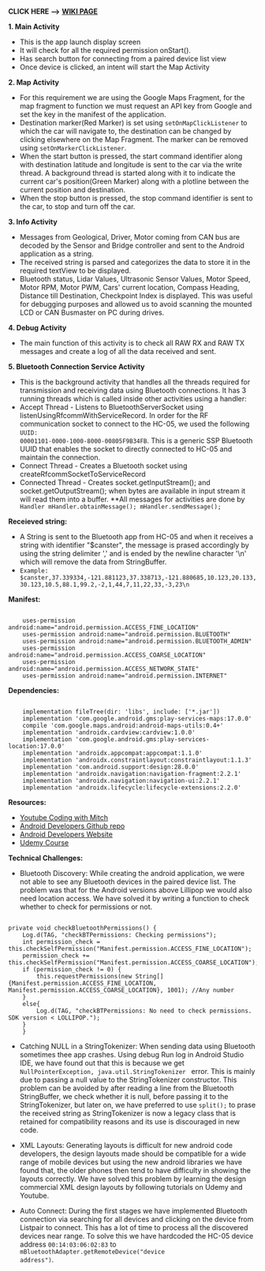 **CLICK HERE -->** **[WIKI PAGE](http://socialledge.com/sjsu/index.php/S20:_Canster_Truck#Android_Application)**

**1. Main Activity**
* This is the app launch display screen
* It will check for all the required permission onStart().
* Has search button for connecting from a paired device list view
* Once device is clicked, an intent will start the Map Activity 

**2. Map Activity**
* For this requirement we are using the Google Maps Fragment, for the map fragment to function we must request an API key from Google and set the key in the manifest of the application.
* Destination marker(Red Marker) is set using <code>setOnMapClickListener</code> to which the car will navigate to, the destination can be changed by clicking elsewhere on the Map Fragment. The marker can be removed using <code>setOnMarkerClickListener</code>.
* When the start button is pressed, the start command identifier along with destination latitude and longitude is sent to the car via the write thread. A background thread is started along with it to indicate the current car's position(Green Marker) along with a plotline between the current position and destination.
* When the stop button is pressed, the stop command identifier is sent to the car, to stop and turn off the car.


**3. Info Activity**
* Messages from Geological, Driver, Motor coming from CAN bus are decoded by the Sensor and Bridge controller and sent to the Android application as a string. 
* The received string is parsed and categorizes the data to store it in the required textView to be displayed. 
* Bluetooth status, Lidar Values, Ultrasonic Sensor Values, Motor Speed, Motor RPM, Motor PWM, Cars' current location, Compass Heading, Distance till Destination, Checkpoint Index is displayed. This was useful for debugging purposes and allowed us to avoid scanning the mounted LCD or CAN Busmaster on PC during drives.

**4. Debug Activity**
* The main function of this activity is to check all RAW RX and RAW TX messages and create a log of all the data received and sent.


**5. Bluetooth Connection Service Activity**
* This is the background activity that handles all the threads required for transmission and receiving data using Bluetooth connections. It has 3 running threads which is called inside other activities using a handler:
* Accept Thread - Listens to BluetoothServerSocket using listenUsingRfcommWithServiceRecord. In order for the RF communication socket to connect to the HC-05, we used the following <code>UUID: 00001101-0000-1000-8000-00805F9B34FB</code>. This is a generic SSP Bluetooth UUID that enables the socket to directly connected to HC-05 and maintain the connection.
* Connect Thread - Creates a Bluetooth socket using createRfcommSocketToServiceRecord
* Connected Thread - Creates socket.getInputStream(); and socket.getOutputStream(); when bytes are available in input stream it will read them into a buffer. 
**All messages for activities are done by <code> Handler mHandler.obtainMessage(); mHandler.sendMessage(); </code>

**Receieved string:**
* A String is sent to the Bluetooth app from HC-05 and when it receives a string with identifier "$canster", the message is prased accordingly by using the string delimiter ',' and is ended by the newline character '\n' which will remove the data from StringBuffer.
* <code>Example: $canster,37.339334,-121.881123,37.338713,-121.880685,10.123,20.133,30.123,10.5,88.1,99.2,-2,1,44,7,11,22,33,-3,23\n</code>

**Manifest:**
<pre><code>
    uses-permission android:name="android.permission.ACCESS_FINE_LOCATION" 
    uses-permission android:name="android.permission.BLUETOOTH" 
    uses-permission android:name="android.permission.BLUETOOTH_ADMIN" 
    uses-permission android:name="android.permission.ACCESS_COARSE_LOCATION"
    uses-permission android:name="android.permission.ACCESS_NETWORK_STATE" 
    uses-permission android:name="android.permission.INTERNET"
</code></pre>

**Dependencies:**
<pre><code>
    implementation fileTree(dir: 'libs', include: ['*.jar'])
    implementation 'com.google.android.gms:play-services-maps:17.0.0'
    compile 'com.google.maps.android:android-maps-utils:0.4+'
    implementation 'androidx.cardview:cardview:1.0.0'
    implementation 'com.google.android.gms:play-services-location:17.0.0'
    implementation 'androidx.appcompat:appcompat:1.1.0'
    implementation 'androidx.constraintlayout:constraintlayout:1.1.3'
    implementation 'com.android.support:design:28.0.0'
    implementation 'androidx.navigation:navigation-fragment:2.2.1'
    implementation 'androidx.navigation:navigation-ui:2.2.1'
    implementation 'androidx.lifecycle:lifecycle-extensions:2.2.0'
</code></pre>

**Resources:**

- [Youtube Coding with Mitch](https://www.youtube.com/channel/UCoNZZLhPuuRteu02rh7bzsw)
- [Android Developers Github repo](https://github.com/googlearchive/android-BluetoothChat)
- [Android Developers Website](https://developer.android.com/guide/topics/connectivity/bluetooth)
- [Udemy Course](https://www.udemy.com/course/the-complete-android-oreo-developer-course/)

**Technical Challenges:**

* Bluetooth Discovery: While creating the android application, we were not able to see any Bluetooth devices in the paired device list. The problem was that for the Android versions above Lillipop we would also need location access. We have solved it by writing a function to check whether to check for permissions or not.
<pre><code>
private void checkBluetoothPermissions() {
    Log.d(TAG, "checkBTPermissions: Checking permissions");
    int permission_check = this.checkSelfPermission("Manifest.permission.ACCESS_FINE_LOCATION");
    permission_check += this.checkSelfPermission("Manifest.permission.ACCESS_COARSE_LOCATION");
    if (permission_check != 0) {
        this.requestPermissions(new String[]{Manifest.permission.ACCESS_FINE_LOCATION, Manifest.permission.ACCESS_COARSE_LOCATION}, 1001); //Any number
    }
    else{
        Log.d(TAG, "checkBTPermissions: No need to check permissions. SDK version < LOLLIPOP.");
    }
    }
</code></pre>

* Catching NULL in a StringTokenizer: When sending data using Bluetooth sometimes thee app crashes. Using debug Run log in Android Studio IDE, we have found out that this is because we get <code> NullPointerException, java.util.StringTokenizer </code>  error. This is mainly due to passing a null value to the StringTokenizer constructor. This problem can be avoided by after reading a line from the Bluetooth StringBuffer, we check whether it is null, before passing it to the StringTokenizer, but later on, we have preferred to use <code>split();</code> to prase the received string as StringTokenizer is now a legacy class that is retained for compatibility reasons and its use is discouraged in new code.

* XML Layouts: Generating layouts is difficult for new android code developers, the design layouts made should be compatible for a wide range of mobile devices but using the new android libraries we have found that, the older phones then tend to have difficulty in showing the layouts correctly. We have solved this problem by learning the design commercial XML design layouts by following tutorials on Udemy and Youtube. 

* Auto Connect: During the first stages we have implemented Bluetooth connection via searching for all devices and clicking on the device from Listpair to connect. This has a lot of time to process all the discovered devices near range. To solve this we have hardcoded the HC-05 device address <code>00:14:03:06:02:83</code> to <code>mBluetoothAdapter.getRemoteDevice("device address")</code>.

<BR/>

